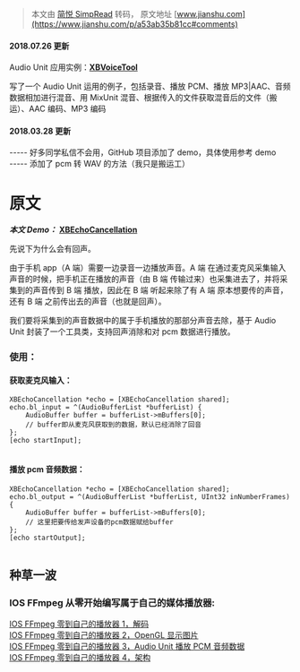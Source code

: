 > 本文由 [简悦 SimpRead](http://ksria.com/simpread/) 转码， 原文地址 [www.jianshu.com](https://www.jianshu.com/p/a53ab35b81cc#comments)

#### 2018.07.26 更新

Audio Unit 应用实例：**[XBVoiceTool](https://links.jianshu.com/go?to=https%3A%2F%2Fgithub.com%2Fhuisedediao%2FXBVoiceTool)**

写了一个 Audio Unit 运用的例子，包括录音、播放 PCM、播放 MP3|AAC、音频数据相加进行混音、用 MixUnit 混音、根据传入的文件获取混音后的文件（搬运）、AAC 编码、MP3 编码  

#### 2018.03.28 更新

----- 好多同学私信不会用，GitHub 项目添加了 demo，具体使用参考 demo  
----- 添加了 pcm 转 WAV 的方法（我只是搬运工）  

原文
==

**_本文 Demo：_** **[XBEchoCancellation](https://links.jianshu.com/go?to=https%3A%2F%2Fgithub.com%2Fhuisedediao%2FXBEchoCancellation)**

先说下为什么会有回声。

由于手机 app（A 端）需要一边录音一边播放声音。A 端 在通过麦克风采集输入声音的时候，把手机正在播放的声音（由 B 端 传输过来）也采集进去了，并将采集到的声音传到 B 端 播放，因此在 B 端 听起来除了有 A 端 原本想要传的声音，还有 B 端 之前传出去的声音（也就是回声）。

我们要将采集到的声音数据中的属于手机播放的那部分声音去除，基于 Audio Unit 封装了一个工具类，支持回声消除和对 pcm 数据进行播放。

### 使用：

#### 获取麦克风输入：

```
XBEchoCancellation *echo = [XBEchoCancellation shared];
echo.bl_input = ^(AudioBufferList *bufferList) {
    AudioBuffer buffer = bufferList->mBuffers[0];
    // buffer即从麦克风获取到的数据，默认已经消除了回音
};
[echo startInput];


```

#### 播放 pcm 音频数据：

```
XBEchoCancellation *echo = [XBEchoCancellation shared];
echo.bl_output = ^(AudioBufferList *bufferList, UInt32 inNumberFrames) {
    AudioBuffer buffer = bufferList->mBuffers[0];
    // 这里把要传给发声设备的pcm数据赋给buffer
};
[echo startOutput];


```

种草一波
----

### IOS FFmpeg 从零开始编写属于自己的媒体播放器:

[IOS FFmpeg 零到自己的播放器 1，解码](https://www.jianshu.com/p/31a45aa43380)  
[IOS FFmpeg 零到自己的播放器 2，OpenGL 显示图片](https://www.jianshu.com/p/7aecdc83d9e5)  
[IOS FFmpeg 零到自己的播放器 3，Audio Unit 播放 PCM 音频数据](https://www.jianshu.com/p/e488da03f0ec)  
[IOS FFmpeg 零到自己的播放器 4，架构](https://www.jianshu.com/p/f8fb60e92558)